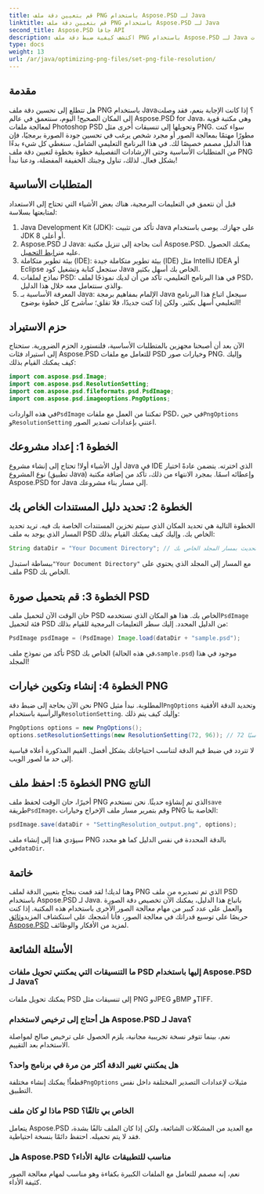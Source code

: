 ```yaml
---
title: قم بتعيين دقة ملف PNG باستخدام Aspose.PSD لـ Java
linktitle: قم بتعيين دقة ملف PNG باستخدام Aspose.PSD لـ Java
second_title: Aspose.PSD جافا API
description: اكتشف كيفية ضبط دقة ملف PNG باستخدام Aspose.PSD لـ Java من خلال هذا البرنامج التعليمي التفصيلي خطوة بخطوة. تحسين الصور الخاصة بك في أي وقت من الأوقات.
type: docs
weight: 13
url: /ar/java/optimizing-png-files/set-png-file-resolution/
---
```

## مقدمة
هل تتطلع إلى تحسين دقة ملف PNG باستخدام Java؟ إذا كانت الإجابة بنعم، فقد وصلت إلى المكان الصحيح! اليوم، سنتعمق في عالم Aspose.PSD for Java، وهي مكتبة قوية لمعالجة ملفات Photoshop PSD وتحويلها إلى تنسيقات أخرى مثل PNG. سواء كنت مطورًا مهتمًا بمعالجة الصور أو مجرد شخص يرغب في تحسين جودة الصورة برمجيًا، فإن هذا الدليل مصمم خصيصًا لك. 
في هذا البرنامج التعليمي الشامل، سنغطي كل شيء بدءًا من المتطلبات الأساسية وحتى الإرشادات التفصيلية خطوة بخطوة لتعيين دقة ملف PNG بشكل فعال. لذلك، تناول وجبتك الخفيفة المفضلة، ودعنا نبدأ!
## المتطلبات الأساسية
 
قبل أن نتعمق في التعليمات البرمجية، هناك بعض الأشياء التي تحتاج إلى الاستعداد لمتابعتها بسلاسة:
1. Java Development Kit (JDK): تأكد من تثبيت Java على جهازك. يوصى باستخدام JDK 8 أو أعلى.
2.  Aspose.PSD لـ Java: أنت بحاجة إلى تنزيل مكتبة Aspose.PSD. يمكنك الحصول عليه من[رابط التحميل](https://releases.aspose.com/psd/java/).
3. بيئة تطوير متكاملة (IDE): بيئة تطوير متكاملة جيدة (IDE) مثل IntelliJ IDEA أو Eclipse ستجعل كتابة وتشغيل كود Java الخاص بك أسهل بكثير.
4. نماذج لملفات PSD: في هذا البرنامج التعليمي، تأكد من أن لديك نموذجًا لملف PSD، والذي سنتعامل معه خلال هذا الدليل.
5. المعرفة الأساسية بـ Java: الإلمام بمفاهيم برمجة Java سيجعل اتباع هذا البرنامج التعليمي أسهل بكثير. ولكن إذا كنت جديدًا، فلا تقلق؛ سأشرح كل خطوة بوضوح!
## حزم الاستيراد
الآن بعد أن أصبحنا مجهزين بالمتطلبات الأساسية، فلنستورد الحزم الضرورية. ستحتاج إلى استيراد فئات Aspose.PSD للتعامل مع ملفات PSD وخيارات صور PNG. وإليك كيف يمكنك القيام بذلك:
```java
import com.aspose.psd.Image;
import com.aspose.psd.ResolutionSetting;
import com.aspose.psd.fileformats.psd.PsdImage;
import com.aspose.psd.imageoptions.PngOptions;
```
 في هذه الواردات`PsdImage` تمكننا من العمل مع ملفات PSD، في حين`PngOptions` و`ResolutionSetting` اعتني بإعدادات تصدير الصور.
## الخطوة 1: إعداد مشروعك
أول الأشياء أولا! تحتاج إلى إنشاء مشروع Java في IDE الذي اخترته. يتضمن عادةً اختيار نوع المشروع (تطبيق Java) وإعطائه اسمًا. 
بمجرد الانتهاء من ذلك، تأكد من إضافة مكتبة Aspose.PSD for Java إلى مسار بناء مشروعك.
## الخطوة 2: تحديد دليل المستندات الخاص بك
الخطوة التالية هي تحديد المكان الذي سيتم تخزين المستندات الخاصة بك فيه. تريد تحديد المسار الذي يوجد به ملف PSD الخاص بك. وإليك كيف يمكنك القيام بذلك:
```java
String dataDir = "Your Document Directory"; // قم بالتحديث بمسار المجلد الخاص بك
```
 ببساطة استبدل`"Your Document Directory"` مع المسار إلى المجلد الذي يحتوي على ملف PSD الخاص بك. 
## الخطوة 3: قم بتحميل صورة PSD
 حان الوقت الآن لتحميل ملف PSD الخاص بك. هذا هو المكان الذي نستخدمه`PsdImage` فئة لتحميل PSD من الدليل المحدد. 
إليك سطر التعليمات البرمجية للقيام بذلك:
```java
PsdImage psdImage = (PsdImage) Image.load(dataDir + "sample.psd");
```
 تأكد من نموذج ملف PSD الخاص بك (في هذه الحالة،`sample.psd`) موجود في هذا المجلد!
## الخطوة 4: إنشاء وتكوين خيارات PNG
 نحن الآن بحاجة إلى ضبط دقة PNG المطلوبة. نبدأ مثيل`PngOptions` وتحديد الدقة الأفقية والرأسية باستخدام`ResolutionSetting`.
وإليك كيف يتم ذلك:
```java
PngOptions options = new PngOptions();
options.setResolutionSettings(new ResolutionSetting(72, 96)); // 72 نقطة لكل بوصة أفقيًا، 96 نقطة لكل بوصة رأسيًا
```
لا تتردد في ضبط قيم الدقة لتناسب احتياجاتك بشكل أفضل. القيم المذكورة أعلاه قياسية إلى حد ما لصور الويب.
## الخطوة 5: احفظ ملف PNG الناتج
 أخيرًا، حان الوقت لحفظ ملف PNG الذي تم إنشاؤه حديثًا. نحن نستخدم`save` طريقة`PsdImage`، وقم بتمرير مسار ملف الإخراج وخيارات PNG الخاصة بنا:
```java
psdImage.save(dataDir + "SettingResolution_output.png", options);
```
 سيؤدي هذا إلى إنشاء ملف PNG بالدقة المحددة في نفس الدليل كما هو محدد في`dataDir`.
## خاتمة
وهنا لديك! لقد قمت بنجاح بتعيين الدقة لملف PNG الذي تم تصديره من ملف PSD باستخدام Aspose.PSD لـ Java. باتباع هذا الدليل، يمكنك الآن تخصيص دقة الصورة والعمل على عدد كبير من مهام معالجة الصور الأخرى باستخدام هذه المكتبة. إذا كنت حريصًا على توسيع قدراتك في معالجة الصور، فأنا أشجعك على استكشاف المزيد[وثائق Aspose.PSD](https://reference.aspose.com/psd/java/) لمزيد من الأفكار والوظائف.

## الأسئلة الشائعة
### ما التنسيقات التي يمكنني تحويل ملفات PSD إليها باستخدام Aspose.PSD لـ Java؟
يمكنك تحويل ملفات PSD إلى تنسيقات مثل PNG وJPEG وBMP وTIFF.
### هل أحتاج إلى ترخيص لاستخدام Aspose.PSD لـ Java؟
نعم، بينما تتوفر نسخة تجريبية مجانية، يلزم الحصول على ترخيص صالح لمواصلة الاستخدام بعد التقييم.
### هل يمكنني تغيير الدقة أكثر من مرة في برنامج واحد؟
 قطعاً! يمكنك إنشاء مختلفة`PngOptions` مثيلات لإعدادات التصدير المختلفة داخل نفس التطبيق.
### ماذا لو كان ملف PSD الخاص بي تالفًا؟
يتعامل Aspose.PSD مع العديد من المشكلات الشائعة، ولكن إذا كان الملف تالفًا بشدة، فقد لا يتم تحميله. احتفظ دائمًا بنسخة احتياطية.
### هل Aspose.PSD مناسب للتطبيقات عالية الأداء؟
نعم، إنه مصمم للتعامل مع الملفات الكبيرة بكفاءة وهو مناسب لمهام معالجة الصور كثيفة الأداء.